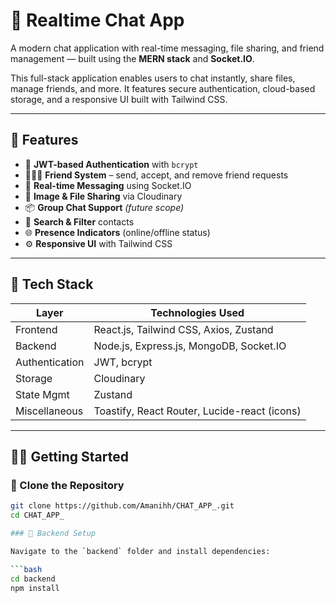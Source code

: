 # 💬 Realtime Chat App

A modern chat application with real-time messaging, file sharing, and friend management — built using the **MERN stack** and **Socket.IO**.

This full-stack application enables users to chat instantly, share files, manage friends, and more. It features secure authentication, cloud-based storage, and a responsive UI built with Tailwind CSS.

---

## 🚀 Features

- 🔐 **JWT-based Authentication** with `bcrypt`
- 🧑‍🤝‍🧑 **Friend System** – send, accept, and remove friend requests
- 💬 **Real-time Messaging** using Socket.IO
- 📁 **Image & File Sharing** via Cloudinary
- 📦 **Group Chat Support** *(future scope)*
- 🔎 **Search & Filter** contacts
- 🌐 **Presence Indicators** (online/offline status)
- ⚙️ **Responsive UI** with Tailwind CSS

---

## 🧰 Tech Stack

| Layer         | Technologies Used                                     |
|---------------|--------------------------------------------------------|
| Frontend      | React.js, Tailwind CSS, Axios, Zustand                |
| Backend       | Node.js, Express.js, MongoDB, Socket.IO               |
| Authentication| JWT, bcrypt                                           |
| Storage       | Cloudinary                                            |
| State Mgmt    | Zustand                                               |
| Miscellaneous | Toastify, React Router, Lucide-react (icons)         |

---

## 🧑‍💻 Getting Started

### 📁 Clone the Repository

```bash
git clone https://github.com/Amanihh/CHAT_APP_.git
cd CHAT_APP_

### 🔧 Backend Setup

Navigate to the `backend` folder and install dependencies:

```bash
cd backend
npm install
